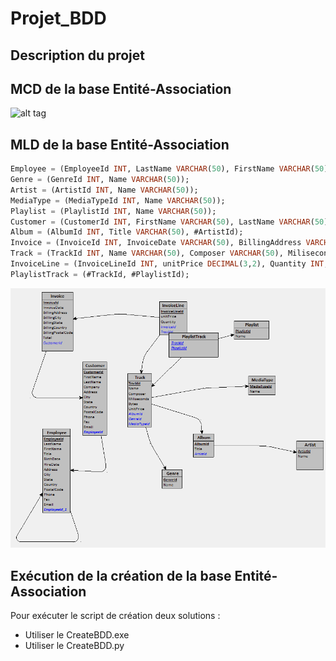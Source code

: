 # Projet_BDD #

## Description du projet ##


## MCD de la base Entité-Association ##
![alt tag](https://github.com/supermut59000/Projet_BDD/blob/amar/Assets/MCD_Entit%C3%A9s_Associations_RESLINGER_BENNOUR.PNG) 
## MLD de la base Entité-Association ##
```sql
Employee = (EmployeeId INT, LastName VARCHAR(50), FirstName VARCHAR(50), Title VARCHAR(50), BirthDate VARCHAR(50), HireDate VARCHAR(50), Address VARCHAR(50), City VARCHAR(50), State VARCHAR(50), Country VARCHAR(50), PostalCode VARCHAR(50), Phone VARCHAR(50), Fax VARCHAR(50), Email VARCHAR(50), #EmployeeId_1);
Genre = (GenreId INT, Name VARCHAR(50));
Artist = (ArtistId INT, Name VARCHAR(50));
MediaType = (MediaTypeId INT, Name VARCHAR(50));
Playlist = (PlaylistId INT, Name VARCHAR(50));
Customer = (CustomerId INT, FirstName VARCHAR(50), LastName VARCHAR(50), Company VARCHAR(50), Address VARCHAR(50), City VARCHAR(50), State VARCHAR(50), Country VARCHAR(50), PostalCode VARCHAR(50), Phone VARCHAR(50), Fax VARCHAR(50), Email VARCHAR(50), #EmployeeId*);
Album = (AlbumId INT, Title VARCHAR(50), #ArtistId);
Invoice = (InvoiceId INT, InvoiceDate VARCHAR(50), BillingAddress VARCHAR(50), BilllingCity VARCHAR(50), BillingState VARCHAR(50), BillingCountry VARCHAR(50), BillingPostalCode VARCHAR(50), Total VARCHAR(50), #CustomerId*);
Track = (TrackId INT, Name VARCHAR(50), Composer VARCHAR(50), Miliseconds INT, Bytes INT, UnitPrice DECIMAL(3,2), #AlbumId*, #GenreId*, #MediaTypeId*);
InvoiceLine = (InvoiceLineId INT, unitPrice DECIMAL(3,2), Quantity INT, #InvoiceId, #TrackId*);
PlaylistTrack = (#TrackId, #PlaylistId);
```
![alt tag](https://github.com/supermut59000/Projet_BDD/blob/amar/Assets/MLD_RESLINGER_BENNOUR.PNG?raw=true)
## Exécution de la création de la base Entité-Association ##

Pour exécuter le script de création deux solutions :
- Utiliser le CreateBDD.exe
- Utiliser le CreateBDD.py
